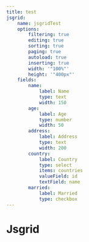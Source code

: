 ```yaml
---
title: test
jsgrid:
    name: jsgridTest
    options:
        filtering: true
        editing: true
        sorting: true
        paging: true
        autoload: true
        inserting: true
        width: '"100%"'
        height: '"400px"'
    fields:
        name:
            label: Name
            type: text
            width: 150
        age:
            label: Age
            type: number
            width: 50
        address:
            label: Address
            type: text
            width: 200
        country:
            label: Country
            type: select
            items: countries
            valueField: id
            textField: name
        married:
            label: Married
            type: checkbox
---
```

# Jsgrid
